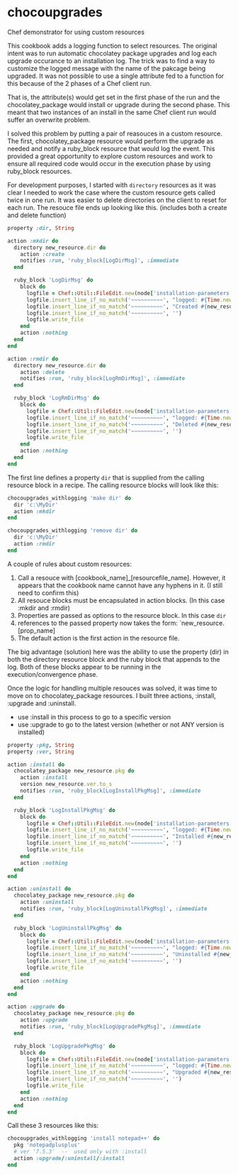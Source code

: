 # chocoupgrades

Chef demonstrator for using custom resources

This cookbook adds a logging function to select resources. The original intent was to run automatic chocolatey package upgrades and log each upgrade occurance to an installation log. The trick was to find a way to customize the logged message with the name of the pakcage being upgraded. It was not possible to use a single attribute fed to a function for this because of the 2 phases of a Chef client run.

That is, the attribute(s) would get set in the first phase of the run and the chocolatey_package would install or upgrade during the second phase. This meant that two instances of an install in the same Chef client run would suffer an overwrite problem.

I solved this problem by putting a pair of reasouces in a custom resource. The first, chocolatey_package resource would perform the upgrade as needed and notify a ruby_block resource that would log the event. This provided a great opportunity to explore custom resources and work to ensure all required code would occur in the execution phase by using ruby_block resources.

For development purposes, I started with `directory` resources as it was clear I needed to work the case where the custom resource gets called twice in one run. It was easier to delete directories on the client to reset for each run. The resouce file ends up looking like this. (includes both a create and delete function)

```ruby
property :dir, String

action :mkdir do
  directory new_resource.dir do
    action :create
    notifies :run, 'ruby_block[LogDirMsg]', :immediate
  end

  ruby_block 'LogDirMsg' do
    block do
      logfile = Chef::Util::FileEdit.new(node['installation-parameters']['log-file'].to_s)
      logfile.insert_line_if_no_match('~~~~~~~~~~', "logged: #{Time.new.strftime('%Y-%m-%d %H:%M:%S')}")
      logfile.insert_line_if_no_match('~~~~~~~~~~', "Created #{new_resource.dir}")
      logfile.insert_line_if_no_match('~~~~~~~~~~', '')
      logfile.write_file
    end
    action :nothing
  end
end

action :rmdir do
  directory new_resource.dir do
    action :delete
    notifies :run, 'ruby_block[LogRmDirMsg]', :immediate
  end

  ruby_block 'LogRmDirMsg' do
    block do
      logfile = Chef::Util::FileEdit.new(node['installation-parameters']['log-file'].to_s)
      logfile.insert_line_if_no_match('~~~~~~~~~~', "logged: #{Time.new.strftime('%Y-%m-%d %H:%M:%S')}")
      logfile.insert_line_if_no_match('~~~~~~~~~~', "Deleted #{new_resource.dir}")
      logfile.insert_line_if_no_match('~~~~~~~~~~', '')
      logfile.write_file
    end
    action :nothing
  end
end
```

The first line defines a property `dir` that is supplied from the calling resource block in a recipe. The calling resource blocks will look like this:

```ruby
chocoupgrades_withlogging 'make dir' do
  dir 'c:\MyDir'
  action :mkdir
end

chocoupgrades_withlogging 'remove dir' do
  dir 'c:\MyDir'
  action :rmdir
end
```

A couple of rules about custom resources:
1. Call a resouce with [cookbook_name]_[resourcefile_name]. However, it appears that the cookbook name cannot have any hyphens in it. (I still need to confirm this)
2. All resouce blocks must be encapsulated in action blocks. (In this case :mkdir and :rmdir)
3. Properties are passed as options to the resource block. In this case `dir`
4. references to the passed property now takes the form: `new_resource.[prop_name]
5. The default action is the first action in the resource file.

The big advantage (solution) here was the ability to use the property (dir) in both the directory resource block and the ruby block that appends to the log. Both of these blocks appear to be running in the execution/convergence phase.

Once the logic for handling multiple resouces was solved, it was time to move on to chocolatey_package resources. I built three actions, :install, :upgrade and :uninstall.

* use :install in this process to go to a specific version
* use :upgrade to go to the latest version (whether or not ANY version is installed)

```ruby
property :pkg, String
property :ver, String

action :install do
  chocolatey_package new_resource.pkg do
    action :install
    version new_resource.ver.to_s
    notifies :run, 'ruby_block[LogInstallPkgMsg]', :immediate
  end

  ruby_block 'LogInstallPkgMsg' do
    block do
      logfile = Chef::Util::FileEdit.new(node['installation-parameters']['log-file'].to_s)
      logfile.insert_line_if_no_match('~~~~~~~~~~', "logged: #{Time.new.strftime('%Y-%m-%d %H:%M:%S')}")
      logfile.insert_line_if_no_match('~~~~~~~~~~', "Installed #{new_resource.pkg}")
      logfile.insert_line_if_no_match('~~~~~~~~~~', '')
      logfile.write_file
    end
    action :nothing
  end
end

action :uninstall do
  chocolatey_package new_resource.pkg do
    action :uninstall
    notifies :run, 'ruby_block[LogUninstallPkgMsg]', :immediate
  end

  ruby_block 'LogUninstallPkgMsg' do
    block do
      logfile = Chef::Util::FileEdit.new(node['installation-parameters']['log-file'].to_s)
      logfile.insert_line_if_no_match('~~~~~~~~~~', "logged: #{Time.new.strftime('%Y-%m-%d %H:%M:%S')}")
      logfile.insert_line_if_no_match('~~~~~~~~~~', "Uninstalled #{new_resource.pkg}")
      logfile.insert_line_if_no_match('~~~~~~~~~~', '')
      logfile.write_file
    end
    action :nothing
  end
end

action :upgrade do
  chocolatey_package new_resource.pkg do
    action :upgrade
    notifies :run, 'ruby_block[LogUpgradePkgMsg]', :immediate
  end

  ruby_block 'LogUpgradePkgMsg' do
    block do
      logfile = Chef::Util::FileEdit.new(node['installation-parameters']['log-file'].to_s)
      logfile.insert_line_if_no_match('~~~~~~~~~~', "logged: #{Time.new.strftime('%Y-%m-%d %H:%M:%S')}")
      logfile.insert_line_if_no_match('~~~~~~~~~~', "Upgraded #{new_resource.pkg}")
      logfile.insert_line_if_no_match('~~~~~~~~~~', '')
      logfile.write_file
    end
    action :nothing
  end
end
```

Call these 3 resources like this:
```ruby
chocoupgrades_withlogging 'install notepad++' do
  pkg 'notepadplusplus'
  # ver '7.5.3'  --  used only with :install
  action :upgrade/:uninstall/:install
end
```